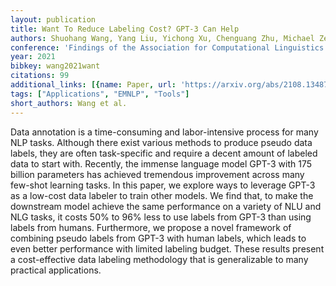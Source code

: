 ```yaml
---
layout: publication
title: Want To Reduce Labeling Cost? GPT-3 Can Help
authors: Shuohang Wang, Yang Liu, Yichong Xu, Chenguang Zhu, Michael Zeng
conference: 'Findings of the Association for Computational Linguistics: EMNLP 2021'
year: 2021
bibkey: wang2021want
citations: 99
additional_links: [{name: Paper, url: 'https://arxiv.org/abs/2108.13487'}]
tags: ["Applications", "EMNLP", "Tools"]
short_authors: Wang et al.
---
```

Data annotation is a time-consuming and labor-intensive process for many NLP
tasks. Although there exist various methods to produce pseudo data labels, they
are often task-specific and require a decent amount of labeled data to start
with. Recently, the immense language model GPT-3 with 175 billion parameters
has achieved tremendous improvement across many few-shot learning tasks. In
this paper, we explore ways to leverage GPT-3 as a low-cost data labeler to
train other models. We find that, to make the downstream model achieve the same
performance on a variety of NLU and NLG tasks, it costs 50% to 96% less to use
labels from GPT-3 than using labels from humans. Furthermore, we propose a
novel framework of combining pseudo labels from GPT-3 with human labels, which
leads to even better performance with limited labeling budget. These results
present a cost-effective data labeling methodology that is generalizable to
many practical applications.